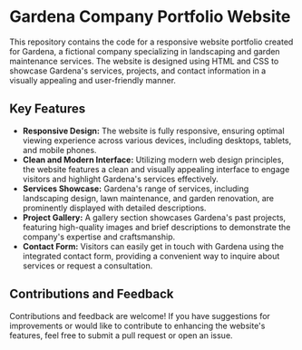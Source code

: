 
# Gardena Company Portfolio Website

This repository contains the code for a responsive website portfolio created for Gardena, a fictional company specializing in landscaping and garden maintenance services. The website is designed using HTML and CSS to showcase Gardena's services, projects, and contact information in a visually appealing and user-friendly manner.

## Key Features

- **Responsive Design:** The website is fully responsive, ensuring optimal viewing experience across various devices, including desktops, tablets, and mobile phones.
- **Clean and Modern Interface:** Utilizing modern web design principles, the website features a clean and visually appealing interface to engage visitors and highlight Gardena's services effectively.
- **Services Showcase:** Gardena's range of services, including landscaping design, lawn maintenance, and garden renovation, are prominently displayed with detailed descriptions.
- **Project Gallery:** A gallery section showcases Gardena's past projects, featuring high-quality images and brief descriptions to demonstrate the company's expertise and craftsmanship.
- **Contact Form:** Visitors can easily get in touch with Gardena using the integrated contact form, providing a convenient way to inquire about services or request a consultation.

## Contributions and Feedback

Contributions and feedback are welcome! If you have suggestions for improvements or would like to contribute to enhancing the website's features, feel free to submit a pull request or open an issue.

